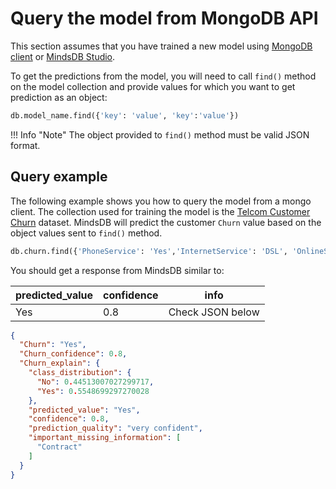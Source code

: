 # Query the model from MongoDB API

This section assumes that you have trained a new model using [MongoDB client](/model/mongodb/) or [MindsDB Studio](/model/train/).

To get the predictions from the model, you will need to call `find()` method on the model collection and provide values for which you want to get prediction as an object:

```sql
db.model_name.find({'key': 'value', 'key':'value'})
```

!!! Info "Note"
    The object provided to `find()` method must be valid JSON format.

## Query example

The following example shows you how to query the model from a mongo client. The collection used for training the model is the [Telcom Customer Churn](https://www.kaggle.com/blastchar/telco-customer-churn) dataset.  MindsDB will predict the customer `Churn` value based on the object values sent to `find()` method.

```sql
db.churn.find({'PhoneService': 'Yes','InternetService': 'DSL', 'OnlineService': 'No','MonthlyCharges': 53.85, 'TotalCharges': 108.15, 'tenure': 2, 'PaperlessBilling': 'Yes'})
```
You should get a response from MindsDB similar to:

| predicted_value  | confidence | info   |
|----------------|------------|------|
| Yes | 0.8 | Check JSON below  |

```json
{
  "Churn": "Yes",
  "Churn_confidence": 0.8,
  "Churn_explain": {
    "class_distribution": {
      "No": 0.44513007027299717,
      "Yes": 0.5548699297270028
    },
    "predicted_value": "Yes",
    "confidence": 0.8,
    "prediction_quality": "very confident",
    "important_missing_information": [
      "Contract"
    ]
  }
}
```
